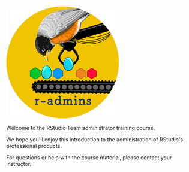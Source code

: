 ![image](getting_started/assets/r-admins-button-small.png)

Welcome to the RStudio Team administrator training course.

We hope you'll enjoy this introduction to the administration of RStudio's professional products.

For questions or help with the course material, please contact your instructor.

